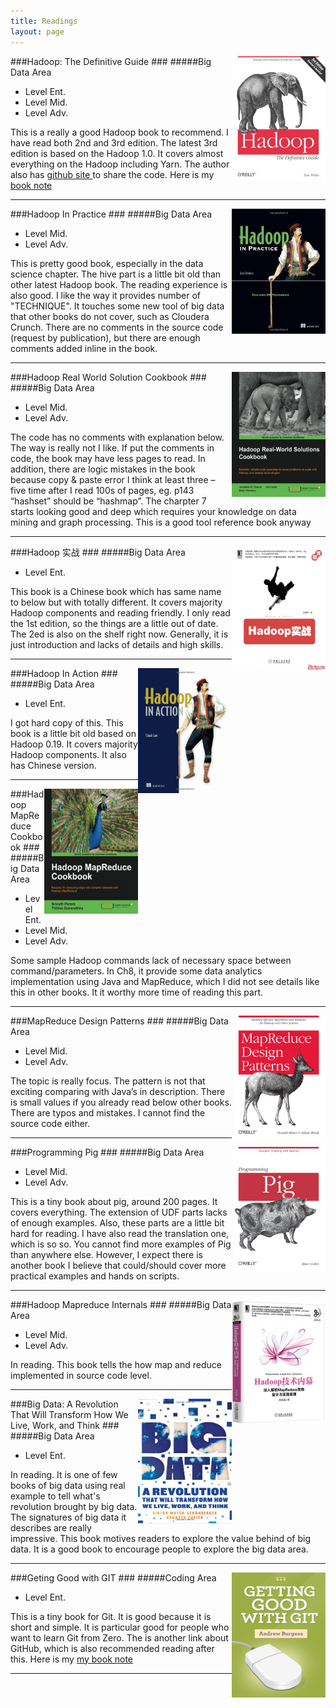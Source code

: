 ```yaml
---
title: Readings
layout: page
---
```

<a href="http://www.amazon.com/Hadoop-Definitive-Guide-Tom-White/dp/1449311520/ref=sr_1_1?ie=UTF8&qid=1368752048&sr=8-1&keywords=hadoop" target="_blank"><img src="/images/hadoopdefinateguide.jpg" width="150" height="200" alt="avatar" align ="right" /></a>

###Hadoop: The Definitive Guide
###<i class="icon-star"></i><i class="icon-star"></i><i class="icon-star"></i><i class="icon-star"></i><i class="icon-star"></i>
#####Big Data Area
* Level Ent.
* Level Mid. 
* Level Adv. 

This is a really a good Hadoop book to recommend. I have read both 2nd and 3rd edition. The latest 3rd edition is based on the Hadoop 1.0. It covers almost everything on the Hadoop including Yarn. The author also has <a href="https://github.com/tomwhite/hadoop-book/" target="_blank"> github site </a> to share the code. Here is my [book note](https://www.evernote.com/shard/s36/sh/79d59799-3254-43a8-a316-e38e4760e3c8/a721c419a7cab4dd2592de6bc16203d4) 
___
<a href="http://www.amazon.com/Hadoop-Practice-Alex-Holmes/dp/1617290238/ref=sr_1_1?s=books&ie=UTF8&qid=1368753609&sr=1-1&keywords=hadoop+in+practice" target="_blank"><img src="/images/hadoopinpractice.jpg" width="150" height="200" alt="avatar" align ="right"  /></a>

###Hadoop In Practice 
###<i class="icon-star"></i><i class="icon-star"></i><i class="icon-star"></i><i class="icon-star"></i><i class="icon-star"></i>
#####Big Data Area
* Level Mid.  
* Level Adv.  

This is pretty good book, especially in the data science chapter. The hive part is a little bit old than other latest Hadoop book. The reading experience is also good. I like the way it provides number of "TECHNIQUE". It touches some new tool of big data that other books do not cover, such as Cloudera Crunch. There are no comments in the source code (request by publication), but there are enough comments added inline in the book.
___
<a href="http://www.amazon.com/Hadoop-Real-World-Solutions-Cookbook/dp/1849519129/ref=sr_1_1?s=books&ie=UTF8&qid=1366441101&sr=1-1" target="_blank"><img src="/images/hadooprealworld.jpg" width="150" height="200" alt="avatar" align ="right"  /></a>

###Hadoop Real World Solution Cookbook
###<i class="icon-star"></i><i class="icon-star"></i><i class="icon-star"></i><i class="icon-star"></i><i class="icon-star-half-empty"></i>
#####Big Data Area
* Level Mid. 
* Level Adv.

The code has no comments with explanation below. The way is really not I like. If put the comments in code, the book may have less pages to read. In addition, there are logic mistakes in the book because copy & paste error I think at least three – five time after I read 100s of pages, eg. p143 “hashset” should be “hashmap”. The charpter 7 starts looking good and deep which requires your knowledge on data mining and graph processing. This is a good tool reference book anyway
___
<a href="http://www.amazon.cn/gp/product/B009X25AI8/ref=s9_simh_gw_p14_d0_i2?pf_rd_m=A1AJ19PSB66TGU&pf_rd_s=center-2&pf_rd_r=1TNX5AHP1FEA00R1XW0B&pf_rd_t=101&pf_rd_p=58223152&pf_rd_i=899254051" target="_blank"><img src="/images/hadoopinactionchi.jpg" width="150" height="200" alt="avatar" align ="right"  /></a>

###Hadoop 实战
###<i class="icon-star"></i><i class="icon-star"></i><i class="icon-star"></i><i class="icon-star-empty"></i><i class="icon-star-empty"></i>
#####Big Data Area 
* Level Ent. 

This book is a Chinese book which has same name to below but with totally different. It covers majority Hadoop components and reading friendly. I only read the 1st edition, so the things are a little out of date. The 2ed is also on the shelf right now. Generally, it is just introduction and lacks of details and high skills.
___
<a href="http://www.manning.com/lam/" target="_blank"><img src="/images/hadoopinaction.jpg" width="150" height="200" alt="avatar" align ="right"  /></a>
###Hadoop In Action
###<i class="icon-star"></i><i class="icon-star"></i><i class="icon-star"></i><i class="icon-star-empty"></i><i class="icon-star-empty"></i>
#####Big Data Area
* Level Ent.

I got hard copy of this. This book is a little bit old based on Hadoop 0.19. It covers majority Hadoop components. It also has Chinese version.
___
<a href="http://packtlib.packtpub.com/hadoop-mapreduce-cookbook/book" target="_blank"><img src="/images/hadoopmrcookbook.jpg" width="150" height="200" alt="avatar" align ="right"  /></a>
###Hadoop MapReduce Cookbook
###<i class="icon-star"></i><i class="icon-star"></i><i class="icon-star"></i><i class="icon-star-empty"></i><i class="icon-star-empty"></i>
#####Big Data Area
* Level Ent.
* Level Mid. 
* Level Adv. 
    
Some sample Hadoop commands lack of necessary space between command/parameters. In Ch8, it provide some data analytics implementation using Java and MapReduce, which I did not see details like this in other books. It it worthy more time of reading this part.
___
<a href="http://www.amazon.com/MapReduce-Design-Patterns-Effective-Algorithms/dp/1449327176" target="_blank"><img src="/images/hadoopmrdp.jpg" width="150" height="200" alt="avatar" align ="right"  /></a>
###MapReduce Design Patterns
###<i class="icon-star"></i><i class="icon-star"></i><i class="icon-star"></i><i class="icon-star-empty"></i><i class="icon-star-empty"></i>
#####Big Data Area
* Level Mid.  
* Level Adv.  

The topic is really focus. The pattern is not that exciting comparing with Java’s in description. There is small values if you already read below other books. There are typos and mistakes. I cannot find the source code either.
___
<a href="http://ofps.oreilly.com/titles/9781449302641/" target="_blank"><img src="/images/programmingpig.jpg" width="150" height="200" alt="avatar" align ="right"  /></a>
###Programming Pig
###<i class="icon-star"></i><i class="icon-star"></i><i class="icon-star"></i><i class="icon-star"></i><i class="icon-star-empty"></i>
#####Big Data Area
* Level Mid.  
* Level Adv.  

This is a tiny book about pig, around 200 pages. It covers everything. The extension of UDF parts lacks of enough examples. Also, these parts are a little bit hard for reading. I have also read the translation one, which is so so. You cannot find more examples of Pig than anywhere else. However, I expect there is another book I believe that could/should cover more practical examples and hands on scripts.
___
<a href="http://www.amazon.cn/Hadoop%E6%8A%80%E6%9C%AF%E5%86%85%E5%B9%95-%E6%B7%B1%E5%85%A5%E8%A7%A3%E6%9E%90MapReduce%E6%9E%B6%E6%9E%84%E8%AE%BE%E8%AE%A1%E4%B8%8E%E5%AE%9E%E7%8E%B0%E5%8E%9F%E7%90%86-%E8%91%A3%E8%A5%BF%E6%88%90/dp/B00CJ367IU/ref=sr_1_1?ie=UTF8&qid=1369267204&sr=8-1&keywords=hadoop%E6%8A%80%E6%9C%AF%E5%86%85%E5%B9%95+%E6%B7%B1%E5%85%A5%E8%A7%A3%E6%9E%90mapreduce%E6%9E%B6%E6%9E%84%E8%AE%BE%E8%AE%A1%E4%B8%8E%E5%AE%9E%E7%8E%B0%E5%8E%9F%E7%90%86" target="_blank"><img src="/images/hadoopmapreduceinternals.jpg" width="150" height="200" alt="avatar" align ="right"  /></a>
###Hadoop Mapreduce Internals
###<i class="icon-star"></i><i class="icon-star"></i><i class="icon-star"></i><i class="icon-star"></i><i class="icon-star"></i>
#####Big Data Area
* Level Mid.  
* Level Adv.   

In reading. This book tells the how map and reduce implemented in source code level.
___
<a href="http://www.amazon.com/Big-Data-Revolution-Transform-Think/dp/0544002695/ref=sr_1_1?ie=UTF8&qid=1367466814&sr=8-1&keywords=Big+Date%3AA+Revolution+That+Will+Transform+How+We+Live%2C+Work%2C+and+Think" target="_blank"><img src="/images/bigdataera.jpg" width="150" height="200" alt="avatar" align ="right"  /></a>
###Big Data: A Revolution That Will Transform How We Live, Work, and Think
###<i class="icon-star"></i><i class="icon-star"></i><i class="icon-star"></i><i class="icon-star"></i><i class="icon-star"></i>
#####Big Data Area
* Level Ent. 

In reading. It is one of few books of big data using real example to tell what's revolution brought by big data. The signatures of big data it describes are really impressive. This book motives readers to explore the value behind of big data. It is a good book to encourage people to explore the big data area.
___
<a href="http://rockablepress.com/books/getting-good-with-git" target="_blank"><img src="/images/gettinggoodwithgit.jpg" width="150" height="200" alt="avatar" align ="right"  /></a>
###Geting Good with GIT
###<i class="icon-star"></i><i class="icon-star"></i><i class="icon-star"></i><i class="icon-star-empty"></i><i class="icon-star-empty"></i>
#####Coding Area
* Level Ent. 

This is a tiny book for Git. It is good because it is short and simple. It is particular good for people who want to learn Git from Zero. The is another link about GitHub, which is also recommended reading after this. Here is my [my book note](https://www.evernote.com/shard/s36/sh/f2cf70fa-6f1c-483b-9eab-23e52462f09e/4a50f05a3852edeb5a5fca7d03ed8d87)
___
 
